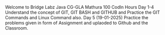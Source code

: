 Welcome to Bridge Labz Java CG-GLA Mathura 100 CodIn Hours
Day 1-4 Understand the concept of GIT, GIT BASH and GITHUB and Practice the GIT Commands and Linux Command also.
Day 5 (19-01-2025) Practice the problems given in form of Assignment and uplaoded to Github and the Classroom.
